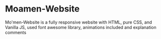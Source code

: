 # Moamen-Website
Mo'men-Website is a fully responsive website with HTML, pure CSS, and Vanilla JS, used font awesome library, animations included and explanation comments
